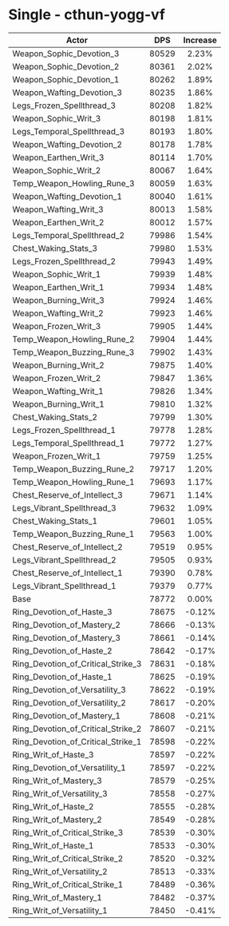 # Single - cthun-yogg-vf
| Actor | DPS | Increase |
|---|:---:|:---:|
|Weapon_Sophic_Devotion_3|80529|2.23%|
|Weapon_Sophic_Devotion_2|80361|2.02%|
|Weapon_Sophic_Devotion_1|80262|1.89%|
|Weapon_Wafting_Devotion_3|80235|1.86%|
|Legs_Frozen_Spellthread_3|80208|1.82%|
|Weapon_Sophic_Writ_3|80198|1.81%|
|Legs_Temporal_Spellthread_3|80193|1.80%|
|Weapon_Wafting_Devotion_2|80178|1.78%|
|Weapon_Earthen_Writ_3|80114|1.70%|
|Weapon_Sophic_Writ_2|80067|1.64%|
|Temp_Weapon_Howling_Rune_3|80059|1.63%|
|Weapon_Wafting_Devotion_1|80040|1.61%|
|Weapon_Wafting_Writ_3|80013|1.58%|
|Weapon_Earthen_Writ_2|80012|1.57%|
|Legs_Temporal_Spellthread_2|79986|1.54%|
|Chest_Waking_Stats_3|79980|1.53%|
|Legs_Frozen_Spellthread_2|79943|1.49%|
|Weapon_Sophic_Writ_1|79939|1.48%|
|Weapon_Earthen_Writ_1|79934|1.48%|
|Weapon_Burning_Writ_3|79924|1.46%|
|Weapon_Wafting_Writ_2|79923|1.46%|
|Weapon_Frozen_Writ_3|79905|1.44%|
|Temp_Weapon_Howling_Rune_2|79904|1.44%|
|Temp_Weapon_Buzzing_Rune_3|79902|1.43%|
|Weapon_Burning_Writ_2|79875|1.40%|
|Weapon_Frozen_Writ_2|79847|1.36%|
|Weapon_Wafting_Writ_1|79826|1.34%|
|Weapon_Burning_Writ_1|79810|1.32%|
|Chest_Waking_Stats_2|79799|1.30%|
|Legs_Frozen_Spellthread_1|79778|1.28%|
|Legs_Temporal_Spellthread_1|79772|1.27%|
|Weapon_Frozen_Writ_1|79759|1.25%|
|Temp_Weapon_Buzzing_Rune_2|79717|1.20%|
|Temp_Weapon_Howling_Rune_1|79693|1.17%|
|Chest_Reserve_of_Intellect_3|79671|1.14%|
|Legs_Vibrant_Spellthread_3|79632|1.09%|
|Chest_Waking_Stats_1|79601|1.05%|
|Temp_Weapon_Buzzing_Rune_1|79563|1.00%|
|Chest_Reserve_of_Intellect_2|79519|0.95%|
|Legs_Vibrant_Spellthread_2|79505|0.93%|
|Chest_Reserve_of_Intellect_1|79390|0.78%|
|Legs_Vibrant_Spellthread_1|79379|0.77%|
|Base|78772|0.00%|
|Ring_Devotion_of_Haste_3|78675|-0.12%|
|Ring_Devotion_of_Mastery_2|78666|-0.13%|
|Ring_Devotion_of_Mastery_3|78661|-0.14%|
|Ring_Devotion_of_Haste_2|78642|-0.17%|
|Ring_Devotion_of_Critical_Strike_3|78631|-0.18%|
|Ring_Devotion_of_Haste_1|78625|-0.19%|
|Ring_Devotion_of_Versatility_3|78622|-0.19%|
|Ring_Devotion_of_Versatility_2|78617|-0.20%|
|Ring_Devotion_of_Mastery_1|78608|-0.21%|
|Ring_Devotion_of_Critical_Strike_2|78607|-0.21%|
|Ring_Devotion_of_Critical_Strike_1|78598|-0.22%|
|Ring_Writ_of_Haste_3|78597|-0.22%|
|Ring_Devotion_of_Versatility_1|78597|-0.22%|
|Ring_Writ_of_Mastery_3|78579|-0.25%|
|Ring_Writ_of_Versatility_3|78558|-0.27%|
|Ring_Writ_of_Haste_2|78555|-0.28%|
|Ring_Writ_of_Mastery_2|78549|-0.28%|
|Ring_Writ_of_Critical_Strike_3|78539|-0.30%|
|Ring_Writ_of_Haste_1|78533|-0.30%|
|Ring_Writ_of_Critical_Strike_2|78520|-0.32%|
|Ring_Writ_of_Versatility_2|78513|-0.33%|
|Ring_Writ_of_Critical_Strike_1|78489|-0.36%|
|Ring_Writ_of_Mastery_1|78482|-0.37%|
|Ring_Writ_of_Versatility_1|78450|-0.41%|
